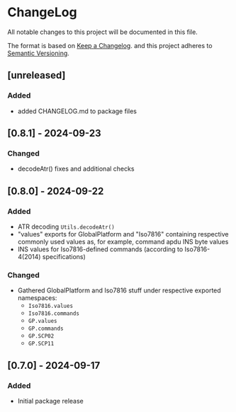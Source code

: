 
# ChangeLog

All notable changes to this project will be documented in this file.

The format is based on [Keep a Changelog](http://keepachangelog.com/).
and this project adheres to [Semantic Versioning](http://semver.org/).

## [unreleased]

### Added

- added CHANGELOG.md to package files

## [0.8.1] - 2024-09-23

### Changed

- decodeAtr() fixes and additional checks

## [0.8.0] - 2024-09-22

### Added

- ATR decoding `Utils.decodeAtr()`
- "values" exports for GlobalPlatform and "Iso7816" containing respective commonly used values as, for example, command apdu INS byte values
- INS values for Iso7816-defined commands (according to Iso7816-4(2014) specifications)

### Changed

- Gathered GlobalPlatform and Iso7816 stuff under respective exported namespaces:
  - `Iso7816.values`
  - `Iso7816.commands`
  - `GP.values`
  - `GP.commands`
  - `GP.SCP02`
  - `GP.SCP11`

## [0.7.0] - 2024-09-17

### Added

- Initial package release
